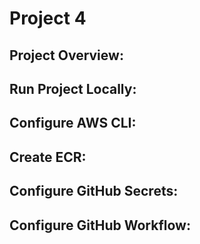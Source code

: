 # Project 4 

## Project Overview:

## Run Project Locally:

## Configure AWS CLI:

## Create ECR:

## Configure GitHub Secrets:

## Configure GitHub Workflow:

